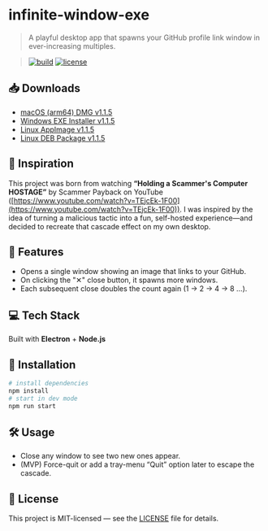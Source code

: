 # infinite-window-exe

> A playful desktop app that spawns your GitHub profile link window in ever-increasing multiples.

> [![build](https://github.com/zsuh3/infinite-window-exe/actions/workflows/ci.yml/badge.svg)](https://github.com/zsuh3/infinite-window-exe/actions)
> [![license](https://img.shields.io/badge/license-MIT-blue.svg)](LICENSE)

## 📥 Downloads

- [macOS (arm64) DMG v1.1.5](https://github.com/zsuh3/infinite-window-exe/releases/download/v1.1.5/Infinite.Window.EXE-1.1.5-arm64.dmg)
- [Windows EXE Installer v1.1.5](https://github.com/zsuh3/infinite-window-exe/releases/download/v1.1.5/Infinite.Window.EXE.Setup.1.1.5.exe)
- [Linux AppImage v1.1.5](https://github.com/zsuh3/infinite-window-exe/releases/download/v1.1.5/Infinite.Window.EXE-1.1.5.AppImage)
- [Linux DEB Package v1.1.5](https://github.com/zsuh3/infinite-window-exe/releases/download/v1.1.5/infinite-window-exe_1.1.5_amd64.deb)

## 🎯 Inspiration

This project was born from watching **“Holding a Scammer's Computer HOSTAGE”** by Scammer Payback on YouTube ([https://www.youtube.com/watch?v=TEjcEk-1F00](https://www.youtube.com/watch?v=TEjcEk-1F00)). I was inspired by the idea of turning a malicious tactic into a fun, self-hosted experience—and decided to recreate that cascade effect on my own desktop.

## 🚀 Features

- Opens a single window showing an image that links to your GitHub.
- On clicking the "✕" close button, it spawns more windows.
- Each subsequent close doubles the count again (1 → 2 → 4 → 8 …).

## 💻 Tech Stack

Built with **Electron** + **Node.js**

## 🔧 Installation

```bash
# install dependencies
npm install
# start in dev mode
npm run start
```

## 🛠 Usage

* Close any window to see two new ones appear.
* (MVP) Force-quit or add a tray-menu “Quit” option later to escape the cascade.

## 📄 License

This project is MIT-licensed — see the [LICENSE](LICENSE) file for details.
